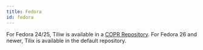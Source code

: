 ```yaml
---
title: Fedora
id: fedora
---
```

For Fedora 24/25, Tiliw is available in a [COPR Repository](https://copr.fedorainfracloud.org/coprs/heikoada/terminix).
For Fedora 26 and newer, Tilix is available in the default repository.
